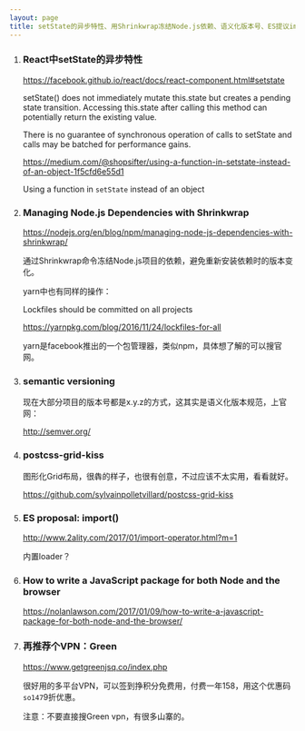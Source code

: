 ```yaml
---
layout: page
title: setState的异步特性、用Shrinkwrap冻结Node.js依赖、语义化版本号、ES提议import()、postcss-grid-kiss、process.browser、再推荐个VPN：Green
---
```


1. ### React中setState的异步特性

    https://facebook.github.io/react/docs/react-component.html#setstate

    setState() does not immediately mutate this.state but creates a pending state transition. Accessing this.state after calling this method can potentially return the existing value.

    There is no guarantee of synchronous operation of calls to setState and calls may be batched for performance gains.

    https://medium.com/@shopsifter/using-a-function-in-setstate-instead-of-an-object-1f5cfd6e55d1

    Using a function in `setState` instead of an object

1. ### Managing Node.js Dependencies with Shrinkwrap

    https://nodejs.org/en/blog/npm/managing-node-js-dependencies-with-shrinkwrap/

    通过Shrinkwrap命令冻结Node.js项目的依赖，避免重新安装依赖时的版本变化。

    yarn中也有同样的操作：

    Lockfiles should be committed on all projects

    https://yarnpkg.com/blog/2016/11/24/lockfiles-for-all

    yarn是facebook推出的一个包管理器，类似npm，具体想了解的可以搜官网。

1. ### semantic versioning

    现在大部分项目的版本号都是x.y.z的方式，这其实是语义化版本规范，上官网：

    http://semver.org/

1. ### postcss-grid-kiss

    图形化Grid布局，很犇的样子，也很有创意，不过应该不太实用，看看就好。

    https://github.com/sylvainpolletvillard/postcss-grid-kiss

1. ### ES proposal: import()

    http://www.2ality.com/2017/01/import-operator.html?m=1

    内置loader？

1. ### How to write a JavaScript package for both Node and the browser

    https://nolanlawson.com/2017/01/09/how-to-write-a-javascript-package-for-both-node-and-the-browser/

1. ### 再推荐个VPN：Green

    https://www.getgreenjsq.co/index.php

    很好用的多平台VPN，可以签到挣积分免费用，付费一年158，用这个优惠码`so147`9折优惠。

    注意：不要直接搜Green vpn，有很多山寨的。
